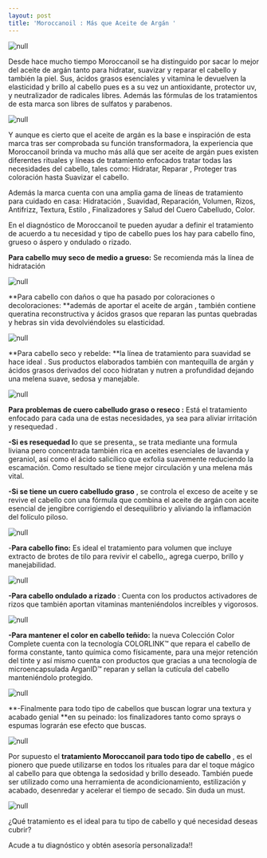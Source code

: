 ```yaml
---
layout: post
title: 'Moroccanoil : Más que Aceite de Argán '
---
```

![null](/img/uploads/colormoroccan.jpg)

Desde hace mucho tiempo Moroccanoil se ha distinguido por sacar lo mejor del aceite de argán tanto para hidratar, suavizar y reparar el cabello y también la piel. Sus, ácidos grasos esenciales y vitamina le devuelven la elasticidad y brillo al cabello pues es a su vez un antioxidante, protector uv, y neutralizador de radicales libres. Además las fórmulas de los tratamientos de esta marca son libres de sulfatos y parabenos. 

![null](/img/uploads/morrocanoil-nuevos-productos.jpg)

Y aunque es cierto que el aceite de argán es la base e inspiración de esta marca tras ser comprobada su función transformadora,  la experiencia que Moroccanoil brinda va mucho más allá que ser aceite de argán pues existen diferentes rituales y líneas de tratamiento  enfocados tratar todas las necesidades del cabello, tales como: Hidratar, Reparar , Proteger tras coloración hasta Suavizar el cabello.

Además la marca cuenta con una amplia gama de líneas de tratamiento para cuidado en casa: Hidratación , Suavidad, Reparación, Volumen, Rizos, Antifrizz, Textura, Estilo , Finalizadores y Salud del Cuero Cabelludo, Color.

En el diagnóstico de Moroccanoil te pueden ayudar a definir el tratamiento de acuerdo a tu necesidad y tipo de cabello pues los hay para cabello fino, grueso o áspero y ondulado o rizado.

**Para cabello muy seco de medio a grueso:** Se recomienda más la línea de hidratación 

![null](/img/uploads/moroccanoil-hydration-eduardosouto1.jpg)

**Para cabello con daños o que ha pasado por coloraciones o decoloraciones: **además de aportar el aceite de argán , también contiene queratina reconstructiva y ácidos grasos que reparan las puntas quebradas  y hebras sin vida devolviéndoles su elasticidad.

![null](/img/uploads/reparacion.jpg)

**Para cabello seco y rebelde: **la línea de tratamiento para suavidad se hace ideal . Sus productos elaborados también con mantequilla de argán y ácidos grasos derivados del coco hidratan y nutren a profundidad dejando una melena suave, sedosa y manejable. 

![null](/img/uploads/suavidad.jpg)

**Para problemas de cuero cabelludo graso o reseco :** Está el tratamiento enfocado para cada una de estas necesidades, ya sea para aliviar irritación y resequedad .

**\-Si es resequedad l**o que se presenta,, se trata mediante una formula liviana pero concentrada también rica en aceites esenciales de lavanda y geraniol, así como el ácido salicílico que exfolia suavemente reduciendo la escamación. Como resultado se tiene mejor circulación y una melena más vital.

**\-Si se tiene un cuero cabelludo graso** , se controla el exceso de aceite y se revive el cabello con una fórmula que combina el aceite de argán con aceite esencial de jengibre corrigiendo el desequilibrio y aliviando la inflamación del folículo piloso.

![null](/img/uploads/l-dryoilytreament-moroccanoil-1.jpg)

\-**Para cabello fino:** Es ideal el tratamiento para volumen que incluye extracto de brotes de tilo para revivir el cabello,, agrega cuerpo, brillo y manejabilidad.

![null](/img/uploads/volumen.jpg)

**\-Para cabello ondulado a rizado** : Cuenta con los productos activadores de rizos que también aportan vitaminas manteniéndolos increíbles y vigorosos. 

![null](/img/uploads/rizos.jpg)

**\-Para mantener el color en cabello teñido:**  la nueva Colección Color Complete  cuenta con  la tecnología COLORLINK™ que repara el cabello de forma constante, tanto química como físicamente, para una mejor retención del tinte y así mismo cuenta con productos que gracias a una tecnología de microencapsulada ArganID™ reparan y sellan la cutícula del cabello manteniéndolo protegido.

![null](/img/uploads/color.jpg)

**\-Finalmente para todo tipo de cabellos que buscan lograr una textura y acabado genial **en su peinado: los finalizadores tanto como sprays o espumas lograrán ese efecto que buscas. 

![null](/img/uploads/finalizacion.jpg)

Por supuesto el **tratamiento Moroccanoil para todo tipo de cabello** , es el pionero que puede utilizarse en todos los rituales para dar el toque mágico al cabello para que obtenga la sedosidad y brillo deseado. También puede ser utilizado como una herramienta de acondicionamiento, estilización y acabado, desenredar y acelerar el tiempo de secado. Sin duda un must.

![null](/img/uploads/moroccan.jpg)

¿Qué tratamiento es el ideal para tu tipo de cabello y qué necesidad deseas cubrir?

Acude a tu diagnóstico y obtén asesoría personalizada!!
